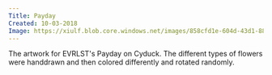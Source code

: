 ```yaml
---
Title: Payday
Created: 10-03-2018
Image: https://xiulf.blob.core.windows.net/images/858cfd1e-604d-43d1-889f-22cbf8e4510e
---
```


The artwork for EVRLST's Payday on Cyduck. The different types of flowers were handdrawn and then colored differently
and rotated randomly.
